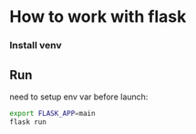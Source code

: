 # How to work with flask
### Install venv

## Run
need to setup env var before launch:

```sh
export FLASK_APP=main
flask run
```

